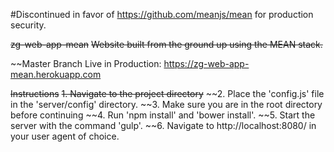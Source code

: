 #Discontinued in favor of https://github.com/meanjs/mean for production security.

~~zg-web-app-mean~~
~~Website built from the ground up using the MEAN stack.~~

~~Master Branch Live in Production: https://zg-web-app-mean.herokuapp.com

~~Instructions~~
~~1. Navigate to the project directory~~
~~2. Place the 'config.js' file in the 'server/config' directory.
~~3. Make sure you are in the root directory before continuing
~~4. Run 'npm install' and 'bower install'.
~~5. Start the server with the command 'gulp'.
~~6. Navigate to http://localhost:8080/ in your user agent of choice.

